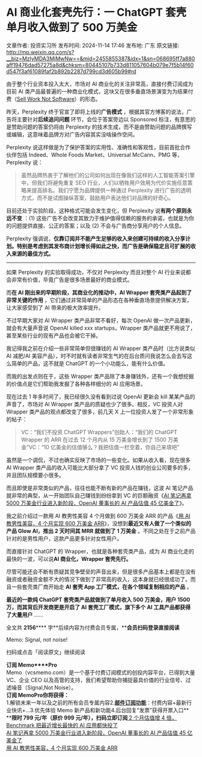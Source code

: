 # AI 商业化套壳先行：一 ChatGPT 套壳单月收入做到了 500 万美金

文章作者: 投资实习所
发布时间: 2024-11-14 17:46
发布地: 广东
原文链接: http://mp.weixin.qq.com/s?__biz=MzIyMDA3MjMwNw==&mid=2455855387&idx=1&sn=068695ff7a880aff19476dad57275a8d&chksm=80445107b733d811057604b079e7f5b14f60d547f3af61089faf2b892b2287d799cd3d605b99#rd

由于整个行业资本投入太大，市场对 AI 商业化的关注非常高，直接付费订阅成为目前 AI
类产品最普遍的一种商业化模式，这块又在很多垂直场景演变为为结果付费（[Sell Work Not
Software](http://mp.weixin.qq.com/s?__biz=MzIyMDA3MjMwNw==&mid=2455855356&idx=1&sn=0cc59f08c892a0535ba9f72e93f230fd&chksm=804450e0b733d9f65268355fc79485b6cee3dccc4a536cf9159e08be2468688fb69899a71c08&scene=21#wechat_redirect)）的形态。

昨天，Perplexity 终于官宣了即将上线的**广告模式** ，根据其官方博客的说法，广告将主要针对**后续追问问题** 环节，会位于答案旁边以
Sponsored 标注，有意思的是赞助问题的答案仍将由 Perplexity
的技术生成，而不是由赞助问题的品牌撰写或编辑，这意味着品牌方对广告内容其实没啥操作空间。

Perplexity 说这样做是为了保护答案的实用性、准确性和客观性，目前首批合作伙伴包括 Indeed、Whole Foods
Market、Universal McCann、PMG 等，Perplexity 说：

> 虽然品牌热衷于了解他们的公司如何出现在像我们这样的人工智能答案引擎中，但我们将避免重复 SEO
> 行业，人们以牺牲用户效用为代价实施任意策略来提高排名。我们宁愿为品牌提供一种通过 Perplexity
> 进行广告的透明方式，而不是试图操纵答案，鼓励用户表达他们对品牌的好奇心。

目前还处于实验阶段，这种格式可能会发生变化，但 Perplexity 说**有两个原则永远不变** ：(1)
这些广告不会改变其致力于维护值得信赖的服务的承诺，也就是为你的问题提供直接、公正的答案；以及 (2) 不会与广告商分享用户的个人信息。

Perplexity
强调说，**仅靠订阅并不能产生足够的收入来创建可持续的收入分享计划。特别是考虑到其发布商计划增长得如此之快，而广告是确保稳定且可扩展的收入来源的最佳方式。**

****

如果 Perplexity 的实验取得成功，不仅对 Perplexity 而且对整个 AI 行业来说都会非常有价值，毕竟广告是很多场景最好的商业模式。

而**在 AI 刚出来的早期阶段，其商业化的推动中，AI Wrapper 套壳类产品起到了非常关键的作用**
，它们通过非常简单的产品形态在各种垂直场景提供解决方案，让大家感受到了 AI 带来的极大效率提升。

不过早期大家对 AI Wrapper 类产品非常不看好，每次 OpenAI 做一次产品更新，就会有大量声音说 OpenAI killed xxx
startups，Wrapper 类产品就更不用说了，甚至某些行业的现有产品也会被它干掉。

我记得我之前在介绍一些非常简单但很赚钱的 AI Wrapper 类产品时（比方说类似 AI 减肥/AI
美容产品），时不时就有读者非常生气的在后台质问我说怎么会去写这么简单的产品，这不就是 ChatGPT 的一个小功能么，能有什么价值。

而我的出发点则在于，这些 Wrapper 类产品除了本身赚钱外，还有一个我想挖掘的价值点是它们帮助我发掘了各种各样细分的 AI 应用场景。

现在过去 1 年多时间了，我已经很久没有看到过说 OpenAI 更新会 kill 某某产品的声音了，市场对 AI Wrapper
类产品的质疑也少了很多。相反，VC 投资人对 Wrapper 类产品的观点都改变了很多，前几天 X 上一位投资人发了一个非常形象的帖子：

> VC：“我们不投资 ChatGPT Wrappers”创始人：“我们的 ChatGPT Wrapper 的 ARR 在过去 12 个月内从 15
> 万美金增长到了 1500 万美金”VC：“10 亿美金的估值够么？我把估值一栏空着，你自己来填吧”

虽然是一个调侃，不过也确实反映了市场的一些变化。如果从收入看，现在很多 AI Wrapper 类产品的收入可能比大部分拿了 VC
投资人钱的创业公司要多的多，并且团队规模要小很多。

而且即使是非常类似的产品，往往也能不断有新的产品在赚钱，这波 AI 笔记产品就非常的典型，从一开始团队自己赚钱到纷纷拿到 VC 的巨额融资《[AI 笔记再拿
5000 万美金行业进入新阶段，OpenAI 董事长的 AI 产品估值 45
亿美金了](http://mp.weixin.qq.com/s?__biz=MzIyMDA3MjMwNw==&mid=2455855237&idx=1&sn=309358cea2558f8199c565cdc3365f48&chksm=80445099b733d98f8d60db215df111c50542f785f7128242736b34dddc8a5e72fb5a17543cf8&scene=21#wechat_redirect)》。

我之前介绍过一款用 AI 教男性美容 4 个月做到 600 万美金 ARR 的产品《[用 AI 教男性美容，4 个月实现 600 万美金
ARR](http://mp.weixin.qq.com/s?__biz=MzIyMDA3MjMwNw==&mid=2455853803&idx=1&sn=ca65e6937688e81bc7ad3605bda00663&chksm=80446af7b733e3e1003b52e815b29ee391c8340d9b574d1b9c626e56f7da33c6e36f71398e18&scene=21#wechat_redirect)》，没想到**最近又有人做了一个类似的产品
Glow AI，推出 2 天时间其 MRR 就做到了 1 万美金** 。不同之处在于之前产品针对的是男性用户，这款产品更多针对女性用户。

而直接针对 ChatGPT 的 Wrapper，也就是各种套壳类产品，成为 AI 商业化走的最快的一波，可以说**AI 商业化，Wrapper
套壳先行。**

尽管可能还会不断有质疑其竞争壁垒的声音出来，但是很多产品基本上都是在没有融资或者融资金额不大的情况下做到了非常高的收入，这本身就已经很成功了。而且一些套壳类厂商开始走
**AI 套壳 App 工厂模式，在各个领域复制相应的产品** 。

**最近的一款纯 ChatGPT 套壳类产品就做到了单月收入 500 万美金，用户 1500 万，而其背后开发商更是开启了 AI 套壳工厂模式，旗下多个
AI 工具产品都获得了大量用户** ……

全文共 **2156****** 字**后续内容为付费会员专属，****会员扫码登录直接阅读**  

Memo: Signal, not noise!

扫码或点击「阅读原文」继续阅读

**订阅 Memo****Pro**  
Memo（vcsmemo.com）是一个基于付费订阅模式的创投内容平台，已得到大量 VC、企业 CEO
以及高管的支持，我们希望帮助你捕捉最具价值的行业信号、过滤噪音（Signal,Not Noise）。  
**订阅 Memo****Pro****你将获得：**  
1.解锁未来一年以及之前的所有会员专属内容2.[**邮件订阅功能**](http://mp.weixin.qq.com/s?__biz=MzIyMDA3MjMwNw==&mid=2455853781&idx=1&sn=b6f8e3ddc87e9531f3f8c3e9cd98bd9f&chksm=80446ac9b733e3df93b89c17e905182bda7f4d132f3ac468961dfd70badeb92b9fcdf9f7083b&scene=21#wechat_redirect)：付费内容+最新行业快讯+...3.优先体验
Memo 新产品和新功能4.后台回复“发票”获得开票入口**  
****限时 799 元/年（原价 999 元/年），扫码立即订阅**[ 2 个月估值增 4 倍，Benchmark 把最近增长最快的 AI
应用都快投了](https://mp.weixin.qq.com/s?__biz=MzIyMDA3MjMwNw==&mid=2455855356&idx=1&sn=0cc59f08c892a0535ba9f72e93f230fd&chksm=804450e0b733d9f65268355fc79485b6cee3dccc4a536cf9159e08be2468688fb69899a71c08&scene=21#wechat_redirect)  
[AI 笔记再拿 5000 万美金行业进入新阶段，OpenAI 董事长的 AI 产品估值 45
亿美金了](https://mp.weixin.qq.com/s?__biz=MzIyMDA3MjMwNw==&mid=2455855237&idx=1&sn=309358cea2558f8199c565cdc3365f48&chksm=80445099b733d98f8d60db215df111c50542f785f7128242736b34dddc8a5e72fb5a17543cf8&scene=21#wechat_redirect)  
[用 AI 教男性美容，4 个月实现 600 万美金
ARR](https://mp.weixin.qq.com/s?__biz=MzIyMDA3MjMwNw==&mid=2455853803&idx=1&sn=ca65e6937688e81bc7ad3605bda00663&chksm=80446af7b733e3e1003b52e815b29ee391c8340d9b574d1b9c626e56f7da33c6e36f71398e18&scene=21#wechat_redirect)

  

